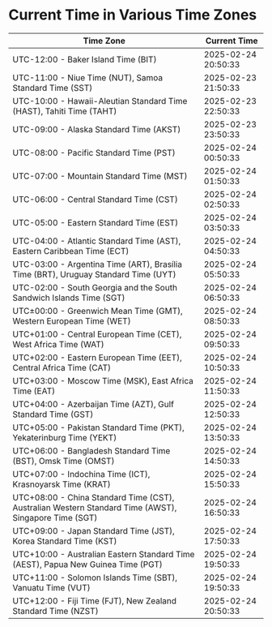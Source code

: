 # Current Time in Various Time Zones

| Time Zone | Current Time |
|-----------|--------------|
| UTC-12:00 - Baker Island Time (BIT) | 2025-02-24 20:50:33 |
| UTC-11:00 - Niue Time (NUT), Samoa Standard Time (SST) | 2025-02-23 21:50:33 |
| UTC-10:00 - Hawaii-Aleutian Standard Time (HAST), Tahiti Time (TAHT) | 2025-02-23 22:50:33 |
| UTC-09:00 - Alaska Standard Time (AKST) | 2025-02-23 23:50:33 |
| UTC-08:00 - Pacific Standard Time (PST) | 2025-02-24 00:50:33 |
| UTC-07:00 - Mountain Standard Time (MST) | 2025-02-24 01:50:33 |
| UTC-06:00 - Central Standard Time (CST) | 2025-02-24 02:50:33 |
| UTC-05:00 - Eastern Standard Time (EST) | 2025-02-24 03:50:33 |
| UTC-04:00 - Atlantic Standard Time (AST), Eastern Caribbean Time (ECT) | 2025-02-24 04:50:33 |
| UTC-03:00 - Argentina Time (ART), Brasília Time (BRT), Uruguay Standard Time (UYT) | 2025-02-24 05:50:33 |
| UTC-02:00 - South Georgia and the South Sandwich Islands Time (SGT) | 2025-02-24 06:50:33 |
| UTC±00:00 - Greenwich Mean Time (GMT), Western European Time (WET) | 2025-02-24 08:50:33 |
| UTC+01:00 - Central European Time (CET), West Africa Time (WAT) | 2025-02-24 09:50:33 |
| UTC+02:00 - Eastern European Time (EET), Central Africa Time (CAT) | 2025-02-24 10:50:33 |
| UTC+03:00 - Moscow Time (MSK), East Africa Time (EAT) | 2025-02-24 11:50:33 |
| UTC+04:00 - Azerbaijan Time (AZT), Gulf Standard Time (GST) | 2025-02-24 12:50:33 |
| UTC+05:00 - Pakistan Standard Time (PKT), Yekaterinburg Time (YEKT) | 2025-02-24 13:50:33 |
| UTC+06:00 - Bangladesh Standard Time (BST), Omsk Time (OMST) | 2025-02-24 14:50:33 |
| UTC+07:00 - Indochina Time (ICT), Krasnoyarsk Time (KRAT) | 2025-02-24 15:50:33 |
| UTC+08:00 - China Standard Time (CST), Australian Western Standard Time (AWST), Singapore Time (SGT) | 2025-02-24 16:50:33 |
| UTC+09:00 - Japan Standard Time (JST), Korea Standard Time (KST) | 2025-02-24 17:50:33 |
| UTC+10:00 - Australian Eastern Standard Time (AEST), Papua New Guinea Time (PGT) | 2025-02-24 19:50:33 |
| UTC+11:00 - Solomon Islands Time (SBT), Vanuatu Time (VUT) | 2025-02-24 19:50:33 |
| UTC+12:00 - Fiji Time (FJT), New Zealand Standard Time (NZST) | 2025-02-24 20:50:33 |
